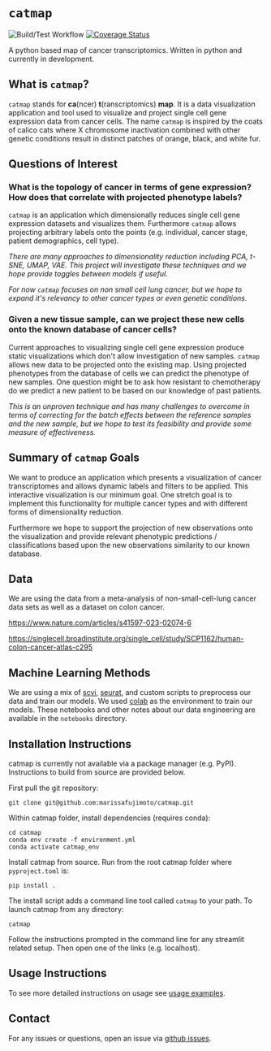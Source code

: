# `catmap`

![Build/Test Workflow](https://github.com/marissafujimoto/catmap/actions/workflows/build_test.yml/badge.svg)
[![Coverage Status](https://coveralls.io/repos/github/marissafujimoto/catmap/badge.svg?branch=main)](https://coveralls.io/github/marissafujimoto/catmap?branch=main)

A python based map of cancer transcriptomics. Written in python and currently in development.

## What is `catmap`?

`catmap` stands for **ca**(ncer) **t**(ranscriptomics) **map**. It is a data visualization application and tool used to visualize and project single cell gene expression data from cancer cells. The name `catmap` is inspired by the coats of calico cats where X chromosome inactivation combined with other genetic conditions result in distinct patches of orange, black, and white fur.

## Questions of Interest

### What is the topology of cancer in terms of gene expression? How does that correlate with projected phenotype labels?

`catmap` is an application which dimensionally reduces single cell gene expression datasets and visualizes them. Furthermore `catmap` allows projecting arbitrary labels onto the points (e.g. individual, cancer stage, patient demographics, cell type).

*There are many approaches to dimensionality reduction including PCA, t-SNE, UMAP, VAE. This project will investigate these techniques and we hope provide toggles between models if useful.*

*For now `catmap` focuses on non small cell lung cancer, but we hope to expand it's relevancy to other cancer types or even genetic conditions.*

### Given a new tissue sample, can we project these new cells onto the known database of cancer cells?

Current approaches to visualizing single cell gene expression produce static visualizations which don't allow investigation of new samples. `catmap` allows new data to be projected onto the existing map. Using projected phenotypes from the database of cells we can predict the phenotype of new samples. One question might be to ask how resistant to chemotherapy do we predict a new patient to be based on our knowledge of past patients.

*This is an unproven technique and has many challenges to overcome in terms of correcting for the batch effects between the reference samples and the new sample, but we hope to test its feasibility and provide some measure of effectiveness.*

## Summary of `catmap` Goals

We want to produce an application which presents a visualization of cancer transcriptomes and allows dynamic labels and filters to be applied. This interactive visualization is our minimum goal. One stretch goal is to implement this functionality for multiple cancer types and with different forms of dimensionality reduction.

Furthermore we hope to support the projection of new observations onto the visualization and provide relevant phenotypic predictions / classifications based upon the new observations similarity to our known database.

## Data

We are using the data from a meta-analysis of non-small-cell-lung cancer data sets as well as a dataset on colon cancer.

https://www.nature.com/articles/s41597-023-02074-6

https://singlecell.broadinstitute.org/single_cell/study/SCP1162/human-colon-cancer-atlas-c295

## Machine Learning Methods

We are using a mix of [scvi](https://scvi-tools.org/), [seurat](https://satijalab.org/seurat/), and custom scripts to preprocess our data and train our models. We used [colab](https://colab.research.google.com/) as the environment to train our models. These notebooks and other notes about our data engineering are available in the `notebooks` directory.

## Installation Instructions

catmap is currently not available via a package manager (e.g. PyPI). Instructions to build from source are provided below.

First pull the git repository:

```
git clone git@github.com:marissafujimoto/catmap.git
```

Within catmap folder, install dependencies (requires conda):

```
cd catmap
conda env create -f environment.yml
conda activate catmap_env
```

Install catmap from source. Run from the root catmap folder where `pyproject.toml` is:

```
pip install .
```

The install script adds a command line tool called `catmap` to your path. To launch catmap from any directory:

```
catmap
```

Follow the instructions prompted in the command line for any streamlit related setup. Then open one of the links (e.g. localhost).

## Usage Instructions

To see more detailed instructions on usage see [usage examples](examples/usage_examples.md).

## Contact

For any issues or questions, open an issue via [github issues](https://github.com/marissafujimoto/catmap/issues).
